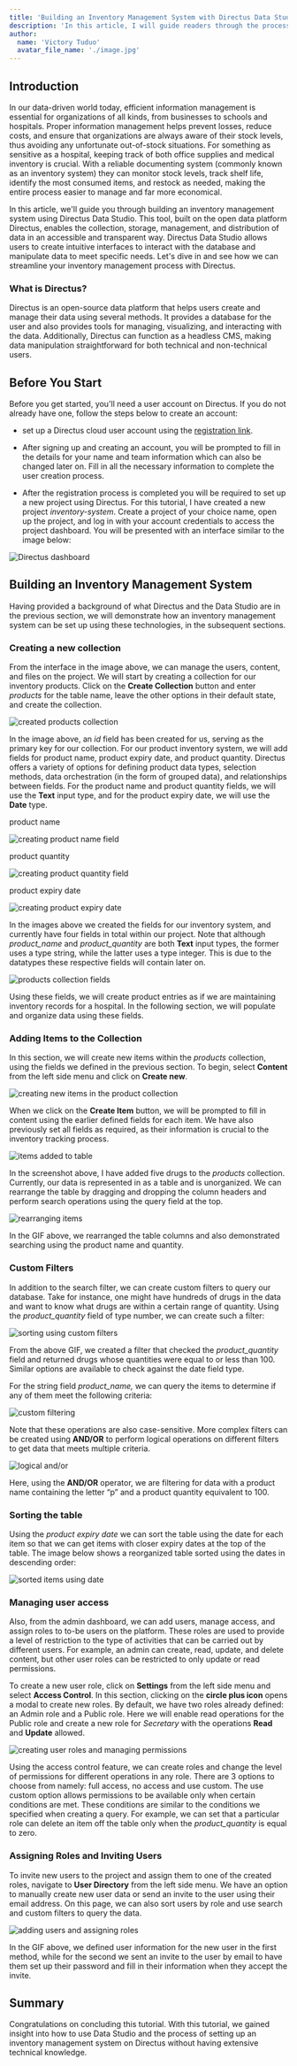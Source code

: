 ```yaml
---
title: 'Building an Inventory Management System with Directus Data Studio'
description: 'In this article, I will guide readers through the process of creating an inventory management system using Directus Data Studio. The system will allow users to set up inventory systems, track and manage their inventory, including adding new items, and updating stock levels. Furthermore, readers will learn how to set up roles and assign permissions to other prospective users.'
author:
  name: 'Victory Tuduo'
  avatar_file_name: './image.jpg'
---
```


## Introduction
In our data-driven world today, efficient information management is essential for organizations of all kinds, from businesses to schools and hospitals. Proper information management helps prevent losses, reduce costs, and ensure that organizations are always aware of their stock levels, thus avoiding any unfortunate out-of-stock situations. For something as sensitive as a hospital, keeping track of both office supplies and medical inventory is crucial. With a reliable documenting system (commonly known as an inventory system) they can monitor stock levels, track shelf life, identify the most consumed items, and restock as needed, making the entire process easier to manage and far more economical.

In this article, we'll guide you through building an inventory management system using Directus Data Studio. This tool, built on the open data platform Directus, enables the collection, storage, management, and distribution of data in an accessible and transparent way. Directus Data Studio allows users to create intuitive interfaces to interact with the database and manipulate data to meet specific needs. Let's dive in and see how we can streamline your inventory management process with Directus.

### What is Directus?
Directus is an open-source data platform that helps users create and manage their data using several methods. It provides a database for the user and also provides tools for managing, visualizing, and interacting with the data. Additionally, Directus can function as a headless CMS, making data manipulation straightforward for both technical and non-technical users.

## Before You Start
Before you get started, you'll need a user account  on Directus. If you do not already have one, follow the steps below to create an account:
- set up a Directus cloud user account using the [registration link](https://directus.cloud/register). 

- After signing up and creating an account, you will be prompted to fill in the details for your name and team information which can also be changed later on. Fill in all the necessary information to complete the user creation process. 

- After the registration process is completed you will be required to set up a new project using Directus. For this tutorial, I have created a new project *inventory-system*. Create a project of your choice name, open up the project, and log in with your account credentials to access the project dashboard. You will be presented with an interface similar to the image below:

![Directus dashboard](https://paper-attachments.dropboxusercontent.com/s_07AA095E1E97E60FEBB8F5C4D8B67B7165C803D1B9DA3869CB29C0C2E5110EBF_1722118321903_Screenshot+2024-07-27+at+23.11.42.png)
<!-- ## Your Sections Here -->

## Building an Inventory Management System
Having provided a background of what Directus and the Data Studio are in the previous section, we will demonstrate how an inventory management system can be set up using these technologies, in the subsequent sections.

### Creating a new collection
From the interface in the image above, we can manage the users, content, and files on the project. We will start by creating a collection for our inventory products. Click on the **Create Collection** button and enter *products* for the table name, leave the other options in their default state, and create the collection. 

![created products collection](https://paper-attachments.dropboxusercontent.com/s_07AA095E1E97E60FEBB8F5C4D8B67B7165C803D1B9DA3869CB29C0C2E5110EBF_1722118917321_Screenshot+2024-07-27+at+23.21.46.png)


In the image above, an *id* field has been created for us, serving as the primary key for our collection. For our product inventory system, we will add fields for product name, product expiry date, and product quantity. Directus offers a variety of options for defining product data types, selection methods, data orchestration (in the form of grouped data), and relationships between fields. For the product name and product quantity fields, we will use the **Text** input type, and for the product expiry date, we will use the **Date** type.

product name

![creating product name field](https://paper-attachments.dropboxusercontent.com/s_07AA095E1E97E60FEBB8F5C4D8B67B7165C803D1B9DA3869CB29C0C2E5110EBF_1722119645516_Screenshot+2024-07-27+at+23.31.22.png)


product quantity

![creating product quantity field](https://paper-attachments.dropboxusercontent.com/s_07AA095E1E97E60FEBB8F5C4D8B67B7165C803D1B9DA3869CB29C0C2E5110EBF_1722121239780_Screenshot+2024-07-28+at+00.00.11.png)


product expiry date

![creating product expiry date](https://paper-attachments.dropboxusercontent.com/s_07AA095E1E97E60FEBB8F5C4D8B67B7165C803D1B9DA3869CB29C0C2E5110EBF_1722119697024_Screenshot+2024-07-27+at+23.33.35.png)


In the images above we created the fields for our inventory system, and currently have four fields in total within our project. Note that although *product_name* and *product_quantity* are both **Text** input types, the former uses a type string, while the latter uses a type integer. This is due to the datatypes these respective fields will contain later on.


![products collection fields](https://paper-attachments.dropboxusercontent.com/s_07AA095E1E97E60FEBB8F5C4D8B67B7165C803D1B9DA3869CB29C0C2E5110EBF_1722119764889_Screenshot+2024-07-27+at+23.35.52.png)


Using these fields, we will create product entries as if we are maintaining inventory records for a hospital. In the following section, we will populate and organize data using these fields.

### Adding Items to the Collection
In this section, we will create new items within the *products* collection, using the fields we defined in the previous section. To begin, select **Content** from the left side menu and click on **Create new**.


![creating new items in the product collection](https://paper-attachments.dropboxusercontent.com/s_07AA095E1E97E60FEBB8F5C4D8B67B7165C803D1B9DA3869CB29C0C2E5110EBF_1722120347992_Screenshot+2024-07-27+at+23.45.05.png)


When we click on the **Create Item** button, we will be prompted to fill in content using the earlier defined fields for each item. We have also previously set all fields as required, as their information is crucial to the inventory tracking process.


![items added to table](https://paper-attachments.dropboxusercontent.com/s_07AA095E1E97E60FEBB8F5C4D8B67B7165C803D1B9DA3869CB29C0C2E5110EBF_1722121683567_Screenshot+2024-07-28+at+00.06.15.png)


In the screenshot above, I have added five drugs to the *products* collection. Currently, our data is represented in as a table and is unorganized. We can rearrange the table by dragging and dropping the column headers and perform search operations using the query field at the top.


![rearranging items](https://paper-attachments.dropboxusercontent.com/s_07AA095E1E97E60FEBB8F5C4D8B67B7165C803D1B9DA3869CB29C0C2E5110EBF_1722122399080_ScreenRecording2024-07-28at00.10.19-ezgif.com-video-to-gif-converter.gif)


In the GIF above, we rearranged the table columns and also demonstrated searching using the product name and quantity.

### Custom Filters
In addition to the search filter, we can create custom filters to query our database. Take for instance, one might have hundreds of drugs in the data and want to know what drugs are within a certain range of quantity. Using the *product_quantity* field of type number, we can create such a filter:


![sorting using custom filters](https://paper-attachments.dropboxusercontent.com/s_07AA095E1E97E60FEBB8F5C4D8B67B7165C803D1B9DA3869CB29C0C2E5110EBF_1722123849619_ScreenRecording2024-07-28at00.22.56-ezgif.com-video-to-gif-converter.gif)


From the above GIF, we created a filter that checked the *product_quantity* field and returned drugs whose quantities were equal to or less than 100.  Similar options are available to check against the date field type.

For the string field *product_name,* we can query the items to determine if any of them meet the following criteria:


![custom filtering](https://paper-attachments.dropboxusercontent.com/s_07AA095E1E97E60FEBB8F5C4D8B67B7165C803D1B9DA3869CB29C0C2E5110EBF_1722124001022_ScreenRecording2024-07-28at00.26.28-ezgif.com-video-to-gif-converter.gif)


Note that these operations are also case-sensitive. More complex filters can be created using **AND/OR** to perform logical operations on different filters to get data that meets multiple criteria.


![logical and/or](https://paper-attachments.dropboxusercontent.com/s_07AA095E1E97E60FEBB8F5C4D8B67B7165C803D1B9DA3869CB29C0C2E5110EBF_1722125483012_image.png)


Here, using the **AND/OR** operator, we are filtering for data with a product name containing the letter “p” and a product quantity equivalent to 100.

### Sorting the table
Using the *product expiry date* we can sort the table using the date for each item so that we can get items with closer expiry dates at the top of the table. The image below shows a reorganized table sorted using the dates in descending order:


![sorted items using date](https://paper-attachments.dropboxusercontent.com/s_07AA095E1E97E60FEBB8F5C4D8B67B7165C803D1B9DA3869CB29C0C2E5110EBF_1722125361795_image.png)



### Managing user access

Also, from the admin dashboard, we can add users, manage access, and assign roles to to-be users on the platform. These roles are used to provide a level of restriction to the type of activities that can be carried out by different users. For example, an admin can create, read, update, and delete content, but other user roles can be restricted to only update or read permissions.

To create a new user role, click on **Settings** from the left side menu and select **Access Control**. In this section, clicking on the **circle plus icon** opens a modal to create new roles. By default, we have two roles already defined: an Admin role and a Public role. Here we will enable read operations for the Public role and create a new role for *Secretary* with the operations **Read** and **Update** allowed.


![creating user roles and managing permissions](https://paper-attachments.dropboxusercontent.com/s_07AA095E1E97E60FEBB8F5C4D8B67B7165C803D1B9DA3869CB29C0C2E5110EBF_1722127010914_ScreenRecording2024-07-28012247-ezgif.com-video-to-gif-converter.gif)


Using the access control feature, we can create roles and change the level of permissions for different operations in any role. There are 3 options to choose from namely: full access, no access and use custom. The use custom option allows permissions to be available only when certain conditions are met. These conditions are similar to the conditions we specified when creating a query. For example, we can set that a particular role can delete an item off the table only when the *product_quantity* is equal to zero.

### Assigning Roles and Inviting Users
To invite new users to the project and assign them to one of the created roles, navigate to **User Directory** from the left side menu. We have an option to manually create new user data or send an invite to the user using their email address. On this page, we can also sort users by role and use search and custom filters to query the data.


![adding users and assigning roles](https://paper-attachments.dropboxusercontent.com/s_07AA095E1E97E60FEBB8F5C4D8B67B7165C803D1B9DA3869CB29C0C2E5110EBF_1722128199928_ScreenRecording2024-07-28014358-ezgif.com-video-to-gif-converter.gif)


In the GIF above, we defined user information for the new user in the first method, while for the second we sent an invite to the user by email to have them set up their password and fill in their information when they accept the invite.

## Summary
Congratulations on concluding this tutorial. With this tutorial, we gained insight into how to use Data Studio and the process of setting up an inventory management system on Directus without having extensive technical knowledge.
